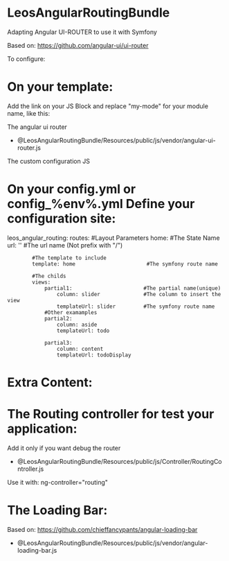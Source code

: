 LeosAngularRoutingBundle
========================

Adapting Angular UI-ROUTER to use it with Symfony

Based on: https://github.com/angular-ui/ui-router

To configure:

On your template:
========================
Add the link on your JS Block and replace "my-mode" for your module name, like this:

  The angular ui router
  - @LeosAngularRoutingBundle/Resources/public/js/vendor/angular-ui-router.js

  The custom configuration JS
  <script src="{{ path('leos_angular_routing_v1', {"module": "my-mode"}) }}"></script>


On your config.yml or config_%env%.yml Define your configuration site:
========================

leos_angular_routing:
    routes:
        #Layout Parameters
        home:                                   #The State Name
            url: ''                              #The url name (Not prefix with "/")
            
            #The template to include
            template: home                       #The symfony route name
            
            #The childs
            views:
                partial1:                       #The partial name(unique)
                    column: slider              #The column to insert the view
                    templateUrl: slider         #The symfony route name
                #Other examamples
                partial2:
                    column: aside
                    templateUrl: todo
                    
                partial3:
                    column: content
                    templateUrl: todoDisplay
                    
Extra Content:
========================

  The Routing controller for test your application:
  ========================
  
  Add it only if you want debug the router
  - @LeosAngularRoutingBundle/Resources/public/js/Controller/RoutingController.js

  Use it with: ng-controller="routing"
  
  The Loading Bar:
  ========================
  
  Based on: https://github.com/chieffancypants/angular-loading-bar
  
  - @LeosAngularRoutingBundle/Resources/public/js/vendor/angular-loading-bar.js
